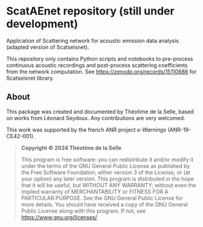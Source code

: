 # ScatAEnet repository (still under development)
</div>
Application of Scattering network for acoustic emission data analysis (adapted version of Scatseisnet).

This repository only contains Python scripts and notebooks to pre-process continuous acoustic recordings and post-process scattering coefficients from the network computation. See https://zenodo.org/records/15110686 for Scatseisnet library.


## About

This package was created and documented by Théotime de la Selle, based on works from Léonard Seydoux.
Any contributions are very welcomed.

This work was supported by the french ANR project _e-Warnings_ (ANR-19-CE42-001).

> __Copyright ©️ 2024 Théotime de la Selle__
>
> This program is free software: you can redistribute it and/or modify
it under the terms of the GNU General Public License as published by
the Free Software Foundation, either version 3 of the License, or
(at your option) any later version.
> This program is distributed in the hope that it will be useful,
but WITHOUT ANY WARRANTY; without even the implied warranty of
MERCHANTABILITY or FITNESS FOR A PARTICULAR PURPOSE.  See the
GNU General Public License for more details.
> You should have received a copy of the GNU General Public License
along with this program. If not, see <https://www.gnu.org/licenses/>.
>
> 
